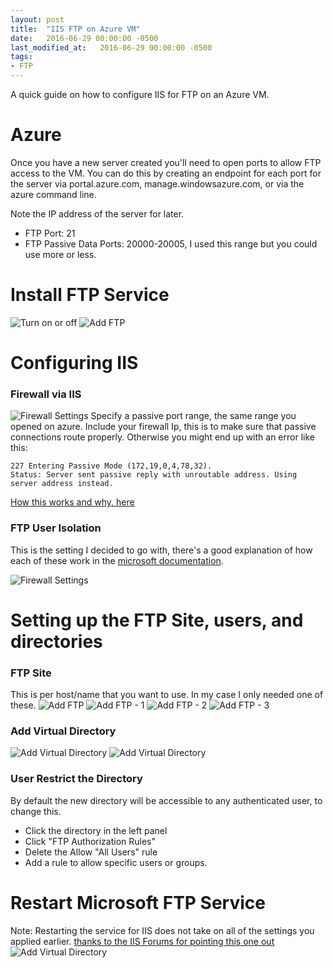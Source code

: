 ```yaml
---
layout: post
title:  "IIS FTP on Azure VM"
date:   2016-06-29 00:00:00 -0500
last_modified_at:   2016-06-29 00:00:00 -0500
tags:
- FTP
---
```



A quick guide on how to configure IIS for FTP on an Azure VM.
<!--more-->


# Azure

Once you have a new server created you'll need to open ports to allow FTP access to the VM. You can do this by creating an endpoint for each port for the server via portal.azure.com, manage.windowsazure.com, or via the azure command line.

Note the IP address of the server for later.

* FTP Port: 21
* FTP Passive Data Ports: 20000-20005, I used this range but you could use more or less.

# Install FTP Service
![Turn on or off](./assets/iis-ftp-azure/turnwindowsfeaturesonoff.jpg)
![Add FTP](./assets/iis-ftp-azure/addfeatures.jpg)

# Configuring IIS

### Firewall via IIS
![Firewall Settings](./assets/iis-ftp-azure/firewall.png)
Specify a passive port range, the same range you opened on azure.
Include your firewall Ip, this is to make sure that passive connections route properly. Otherwise you might end up with an error like this:

```shell
227 Entering Passive Mode (172,19,0,4,78,32).
Status:	Server sent passive reply with unroutable address. Using server address instead.
```

[How this works and why, here](http://grantcurell.com/2013/12/31/failed-to-retrieve-directory-listing-filezilla-connecting-to-iis-behind-nat/)



### FTP User Isolation
This is the setting I decided to go with, there's a good explanation of how each of these work in the [microsoft documentation](https://www.iis.net/configreference/system.applicationhost/sites/site/ftpserver/userisolation).

![Firewall Settings](./assets/iis-ftp-azure/isolation.png)

# Setting up the FTP Site, users, and directories

### FTP Site
This is per host/name that you want to use. In my case I only needed one of these.
![Add FTP](./assets/iis-ftp-azure/addftpsite.jpg)
![Add FTP - 1](./assets/iis-ftp-azure/addftp-step1.jpg)
![Add FTP - 2](./assets/iis-ftp-azure/addftp-step2.jpg)
![Add FTP - 3](./assets/iis-ftp-azure/addftp-step3.jpg)

### Add Virtual Directory
![Add Virtual Directory](./assets/iis-ftp-azure/addvdirectory.jpg)
![Add Virtual Directory](./assets/iis-ftp-azure/addvdirectory-2.jpg)

### User Restrict the Directory
By default the new directory will be accessible to any authenticated user, to change this.
- Click the directory in the left panel
- Click "FTP Authorization Rules"
- Delete the Allow "All Users" rule
- Add a rule to allow specific users or groups.

# Restart Microsoft FTP Service
Note: Restarting the service for IIS does not take on all of the settings you applied earlier. [thanks to the IIS Forums for pointing this one out](https://forums.iis.net/t/1189918.aspx)
![Add Virtual Directory](./assets/iis-ftp-azure/ftpservice.jpg)
